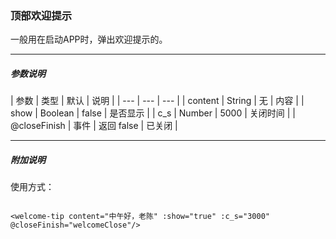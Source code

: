 ### 顶部欢迎提示
一般用在启动APP时，弹出欢迎提示的。

****

##### 参数说明

| 参数 | 类型 | 默认 | 说明 |
| --- | --- | --- |
| content | String |  无  | 内容 |
| show | Boolean | false | 是否显示 |
| c_s | Number | 5000 | 关闭时间 |
| @closeFinish | 事件 | 返回 false | 已关闭 |

****

##### 附加说明

使用方式：

```

<welcome-tip content="中午好，老陈" :show="true" :c_s="3000" @closeFinish="welcomeClose"/>

```

